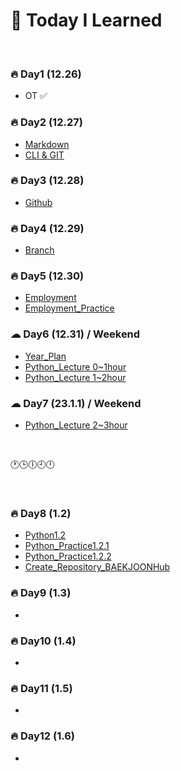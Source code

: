 # 💭 Today I Learned

<br/>

### **🔥 Day1 (12.26)**
- OT ✅
### **🔥 Day2 (12.27)**
- [Markdown](https://github.com/Code-Sloth/TIL/blob/master/kdt_week1/markdown.md)
- [CLI & GIT](https://github.com/Code-Sloth/TIL/blob/master/kdt_week1/CLI.md)

### **🔥 Day3 (12.28)**
- [Github](https://github.com/Code-Sloth/TIL/blob/master/kdt_week1/github.md)

### **🔥 Day4 (12.29)**
- [Branch](https://github.com/Code-Sloth/TIL/blob/master/kdt_week1/branch.md)

### **🔥 Day5 (12.30)**
- [Employment](https://github.com/Code-Sloth/TIL/blob/master/kdt_week1/employment_lecture.md)
- [Employment_Practice](https://github.com/Code-Sloth/TIL/blob/master/kdt_week1/employment.md)

### **☁ Day6 (12.31) / Weekend**
- [Year_Plan](https://github.com/Code-Sloth/TIL/blob/master/plan/yearplan.md)
- [Python_Lecture 0~1hour](https://github.com/Code-Sloth/TIL/blob/master/python_lecture/python1.py)
- [Python_Lecture 1~2hour](https://github.com/Code-Sloth/TIL/blob/master/python_lecture/python2.py)
### **☁ Day7 (23.1.1) / Weekend**
- [Python_Lecture 2~3hour](https://github.com/Code-Sloth/TIL/blob/master/python_lecture/python3.py)

<br/>

🕐🕒🕕🕘🕛

<br/>

### **🔥 Day8 (1.2)**
- [Python1.2](https://github.com/Code-Sloth/TIL/blob/master/kdt_week2/python_practice/python_1.2.md)
- [Python_Practice1.2.1](https://github.com/Code-Sloth/TIL/blob/master/kdt_week2/python_practice/practice1.2.1.py)
- [Python_Practice1.2.2](https://github.com/Code-Sloth/TIL/blob/master/kdt_week2/python_practice/practice1.2.2.py)
- [Create_Repository_BAEKJOONHub](https://github.com/Code-Sloth/BAEKJOONHub)
### **🔥 Day9 (1.3)**
- 
### **🔥 Day10 (1.4)**
- 
### **🔥 Day11 (1.5)**
- 
### **🔥 Day12 (1.6)**
- 